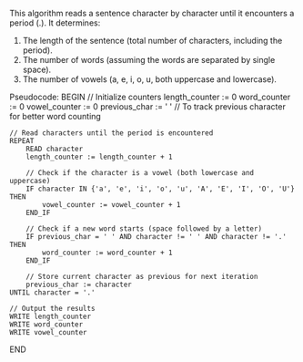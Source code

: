 This algorithm reads a sentence character by character until it encounters a period (.). It determines:
1) The length of the sentence (total number of characters, including the period).
2) The number of words (assuming the words are separated by single space).
3) The number of vowels (a, e, i, o, u, both uppercase and lowercase).

Pseudocode:
BEGIN
    // Initialize counters
    length_counter := 0
    word_counter := 0
    vowel_counter := 0
    previous_char := ' '  // To track previous character for better word counting

    // Read characters until the period is encountered
    REPEAT
        READ character
        length_counter := length_counter + 1

        // Check if the character is a vowel (both lowercase and uppercase)
        IF character IN {'a', 'e', 'i', 'o', 'u', 'A', 'E', 'I', 'O', 'U'} THEN
            vowel_counter := vowel_counter + 1
        END_IF

        // Check if a new word starts (space followed by a letter)
        IF previous_char = ' ' AND character != ' ' AND character != '.' THEN
            word_counter := word_counter + 1
        END_IF

        // Store current character as previous for next iteration
        previous_char := character
    UNTIL character = '.'

    // Output the results
    WRITE length_counter
    WRITE word_counter
    WRITE vowel_counter
END
